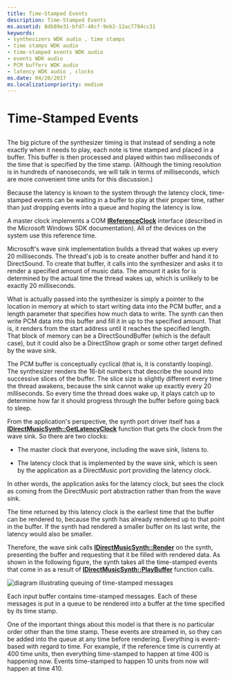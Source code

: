 ```yaml
---
title: Time-Stamped Events
description: Time-Stamped Events
ms.assetid: 8db89e31-bfd7-48cf-9eb2-12ac7784cc31
keywords:
- synthesizers WDK audio , time stamps
- time stamps WDK audio
- time-stamped events WDK audio
- events WDK audio
- PCM buffers WDK audio
- latency WDK audio , clocks
ms.date: 04/20/2017
ms.localizationpriority: medium
---
```


# Time-Stamped Events


## <span id="time_stamped_events"></span><span id="TIME_STAMPED_EVENTS"></span>


The big picture of the synthesizer timing is that instead of sending a note exactly when it needs to play, each note is time stamped and placed in a buffer. This buffer is then processed and played within two milliseconds of the time that is specified by the time stamp. (Although the timing resolution is in hundreds of nanoseconds, we will talk in terms of milliseconds, which are more convenient time units for this discussion.)

Because the latency is known to the system through the latency clock, time-stamped events can be waiting in a buffer to play at their proper time, rather than just dropping events into a queue and hoping the latency is low.

A master clock implements a COM [**IReferenceClock**](/windows/desktop/wmformat/ireferenceclock) interface (described in the Microsoft Windows SDK documentation). All of the devices on the system use this reference time.

Microsoft's wave sink implementation builds a thread that wakes up every 20 milliseconds. The thread's job is to create another buffer and hand it to DirectSound. To create that buffer, it calls into the synthesizer and asks it to render a specified amount of music data. The amount it asks for is determined by the actual time the thread wakes up, which is unlikely to be exactly 20 milliseconds.

What is actually passed into the synthesizer is simply a pointer to the location in memory at which to start writing data into the PCM buffer, and a length parameter that specifies how much data to write. The synth can then write PCM data into this buffer and fill it in up to the specified amount. That is, it renders from the start address until it reaches the specified length. That block of memory can be a DirectSoundBuffer (which is the default case), but it could also be a DirectShow graph or some other target defined by the wave sink.

The PCM buffer is conceptually cyclical (that is, it is constantly looping). The synthesizer renders the 16-bit numbers that describe the sound into successive slices of the buffer. The slice size is slightly different every time the thread awakens, because the sink cannot wake up exactly every 20 milliseconds. So every time the thread does wake up, it plays catch up to determine how far it should progress through the buffer before going back to sleep.

From the application's perspective, the synth port driver itself has a [**IDirectMusicSynth::GetLatencyClock**](/windows/desktop/api/dmusics/nf-dmusics-idirectmusicsynth-getlatencyclock) function that gets the clock from the wave sink. So there are two clocks:

-   The master clock that everyone, including the wave sink, listens to.

-   The latency clock that is implemented by the wave sink, which is seen by the application as a DirectMusic port providing the latency clock.

In other words, the application asks for the latency clock, but sees the clock as coming from the DirectMusic port abstraction rather than from the wave sink.

The time returned by this latency clock is the earliest time that the buffer can be rendered to, because the synth has already rendered up to that point in the buffer. If the synth had rendered a smaller buffer on its last write, the latency would also be smaller.

Therefore, the wave sink calls [**IDirectMusicSynth::Render**](/windows/desktop/api/dmusics/nf-dmusics-idirectmusicsynth-render) on the synth, presenting the buffer and requesting that it be filled with rendered data. As shown in the following figure, the synth takes all the time-stamped events that come in as a result of [**IDirectMusicSynth::PlayBuffer**](/windows/desktop/api/dmusics/nf-dmusics-idirectmusicsynth-playbuffer) function calls.

![diagram illustrating queuing of time-stamped messages](images/dmevents.png)

Each input buffer contains time-stamped messages. Each of these messages is put in a queue to be rendered into a buffer at the time specified by its time stamp.

One of the important things about this model is that there is no particular order other than the time stamp. These events are streamed in, so they can be added into the queue at any time before rendering. Everything is event-based with regard to time. For example, if the reference time is currently at 400 time units, then everything time-stamped to happen at time 400 is happening now. Events time-stamped to happen 10 units from now will happen at time 410.

 

